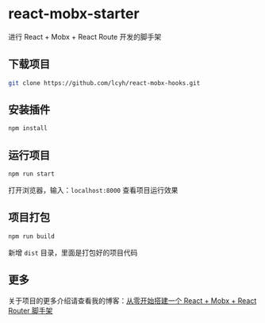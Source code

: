 # react-mobx-starter

进行 React + Mobx + React Route 开发的脚手架

## 下载项目

```bash
git clone https://github.com/lcyh/react-mobx-hooks.git
```

## 安装插件

```bash
npm install
```

## 运行项目

```bash
npm run start
```

打开浏览器，输入：`localhost:8000` 查看项目运行效果

## 项目打包

```bash
npm run build
```

新增 `dist` 目录，里面是打包好的项目代码

## 更多

关于项目的更多介绍请查看我的博客：[从零开始搭建一个 React + Mobx + React Router 脚手架](https://juejin.im/post/5caee4266fb9a0688144ec68)
